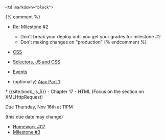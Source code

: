 	<td markdown="block">

{% comment %}
* Re: Milestone #2
    * Don't break your deploy until you get your grades for milestone #2
    * Don't making changes on "production"
{% endcomment %}

* [CSS](slides/19/css.html)
* [Selectors, JS and CSS](slides/19/js-css.html)
* [Events](slides/19/events.html)
* (optionally) [Ajax Part 1](slides/20/ajax.html)


<!-- 
* [](slides//.html)
* [](slides//.html)
-->
</td>
	<td markdown="block">
* {{site.book_js_5}} - Chapter 17 - HTML (Focus on the section on XMLHttpRequest)
</td>
	<td markdown="block">

Due Thursday, Nov 16th at 11PM 

(this due date may change)

* [Homework #07](homework/07.html)
* [Milestone #3](final-project.html#milestone3)

</td>
